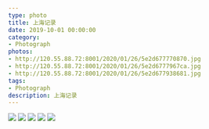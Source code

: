 ```yaml
---
type: photo
title: 上海记录
date: 2019-10-01 00:00:00
category: 
- Photograph
photos:
- http://120.55.88.72:8001/2020/01/26/5e2d677770870.jpg
- http://120.55.88.72:8001/2020/01/26/5e2d6777967ca.jpg
- http://120.55.88.72:8001/2020/01/26/5e2d677938681.jpg
tags:
- Photograph
description: 上海记录
---
```


![](http://120.55.88.72:8001/2020/01/26/5e2d677792236.jpg)
![](http://120.55.88.72:8001/2020/01/26/5e2d67775738c.jpg)
![](http://120.55.88.72:8001/2020/01/26/5e2d6777c3b35.jpg)
![](http://120.55.88.72:8001/2020/01/26/5e2d67790b48f.jpg)
![](http://120.55.88.72:8001/2020/01/26/5e2d6777c8687.jpg)
